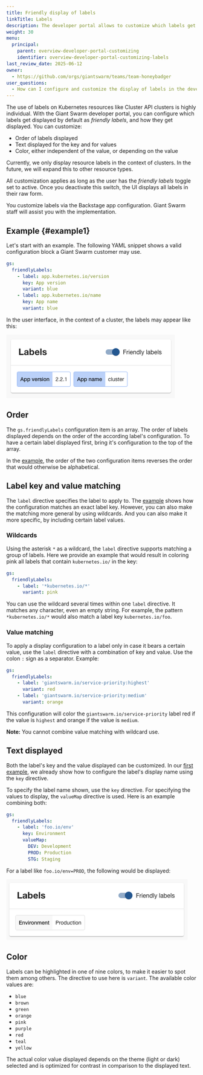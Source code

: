 ```yaml
---
title: Friendly display of labels
linkTitle: Labels
description: The developer portal allows to customize which labels get displayed as friendly labels, and how they are displayed.
weight: 30
menu:
  principal:
    parent: overview-developer-portal-customizing
    identifier: overview-developer-portal-customizing-labels
last_review_date: 2025-06-12
owner:
  - https://github.com/orgs/giantswarm/teams/team-honeybadger
user_questions:
  - How can I configure and customize the display of labels in the developer portal?
---
```


The use of labels on Kubernetes resources like Cluster API clusters is highly individual. With the Giant Swarm developer portal, you can configure which labels get displayed by default as _friendly labels_, and how they get displayed. You can customize:

- Order of labels displayed
- Text displayed for the key and for values
- Color, either independent of the value, or depending on the value

Currently, we only display resource labels in the context of clusters. In the future, we will expand this to other resource types.

All customization applies as long as the user has the _friendly labels_ toggle set to active. Once you deactivate this switch, the UI displays all labels in their raw form.

You customize labels via the Backstage app configuration. Giant Swarm staff will assist you with the implementation.

## Example {#example1}

Let's start with an example. The following YAML snippet shows a valid configuration block a Giant Swarm customer may use.

```yaml
gs:
  friendlyLabels:
    - label: app.kubernetes.io/version
      key: App version
      variant: blue
    - label: app.kubernetes.io/name
      key: App name
      variant: blue
```

In the user interface, in the context of a cluster, the labels may appear like this:

![Screenshot shows two labels with a blue background, one "App version" and one "App name"](./screenshot_ex1.png)

## Order

The `gs.friendlyLabels` configuration item is an array. The order of labels displayed depends on the order of the according label's configuration. To have a certain label displayed first, bring it's configuration to the top of the array.

In the [example](#example1), the order of the two configuration items reverses the order that would otherwise be alphabetical.

## Label key and value matching

The `label` directive specifies the label to apply to. The [example](#example1) shows how the configuration matches an exact label key. However, you can also make the matching more general by using wildcards. And you can also make it more specific, by including certain label values.

### Wildcards

Using the asterisk `*` as a wildcard, the `label` directive supports matching a group of labels. Here we provide an example that would result in coloring pink all labels that contain `kubernetes.io/` in the key:

```yaml
gs:
  friendlyLabels:
    - label: '*kubernetes.io/*'
      variant: pink
```

You can use the wildcard several times within one `label` directive. It matches any character, even an empty string. For example, the pattern `*kubernetes.io/*` would also match a label key `kubernetes.io/foo`.

### Value matching

To apply a display configuration to a label only in case it bears a certain value, use the `label` directive with a combination of key and value. Use the colon `:` sign as a separator. Example:

```yaml
gs:
  friendlyLabels:
    - label: 'giantswarm.io/service-priority:highest'
      variant: red
    - label: 'giantswarm.io/service-priority:medium'
      variant: orange
```

This configuration will color the `giantswarm.io/service-priority` label red if the value is `highest` and orange if the value is `medium`.

**Note:** You cannot combine value matching with wildcard use.

## Text displayed

Both the label's key and the value displayed can be customized. In our [first example](#example1), we already show how to configure the label's display name using the `key` directive.

To specify the label name shown, use the `key` directive. For specifying the values to display, the `valueMap` directive is used. Here is an example combining both:

```yaml
gs:
  friendlyLabels:
    - label: 'foo.io/env'
      key: Environment
      valueMap:
        DEV: Development
        PROD: Production
        STG: Staging
```

For a label like `foo.io/env=PROD`, the following would be displayed:

![Screenshot shows a label where display name and value have been overwritten](./screenshot_valuemap.png)

## Color

Labels can be highlighted in one of nine colors, to make it easier to spot them among others. The directive to use here is `variant`. The available color values are:

- `blue`
- `brown`
- `green`
- `orange`
- `pink`
- `purple`
- `red`
- `teal`
- `yellow`

The actual color value displayed depends on the theme (light or dark) selected and is optimized for contrast in comparison to the displayed text.
